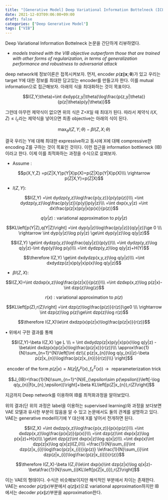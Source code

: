 ```yaml
---
title: "[Generative Model] Deep Variational Information Bottelneck (ICLR 2017)"
date: 2021-12-03T09:06:00+09:00
draft: false
categories: ["Deep Generative Model"]
tags: ["VIB"]
---
```


Deep Variational Information Bottelneck 논문을 간단하게 리뷰하였다.

<!--more-->

- *models trained with the VIB objective outperform those that are trained with other forms of regularization, in terms of generalization performance and robustness to adversarial attack*

deep network에 정보이론은 접목시켜보자. 먼저, encoder $p(\boldsymbol{z}\|\boldsymbol{x};\boldsymbol{\theta})$가 있고 우리는 target Y에 대한 정보를 최대한 담고있는 encoder를 만들고자 한다. 이를 mutual information으로 접근해보자. 아래의 식을 최대화하는 것이 목표이다.

$$I(Z,Y;\theta)=\int dxdyp(z,y|\theta)\log\frac{p(z,y|\theta)}{p(z|\theta)p(y|\theta)}$$

그런데 아무런 제약식이 없으면 위의 식은 Z=X일 때 최대가 된다. 따라서 제약식 $I(X,Z)\le I_{c}$라는 제약식을 넣어으면 최종 objective는 아래의 식이 된다.

$$\max_{\theta}I(Z,Y;\theta)-\beta I(Z,X;\theta)$$

결국 우리는 Y에 대해 최대한 expressive하고 동시에 X에 대해 compressive한 encoding Z를 구하는 것이 목표인 것이다. 이런 접근을 information bottleneck (IB) 이라고 한다. 이제 이를 최적화하는 과정을 수식으로 살펴보자.

- Assume : 

$$p(X,Y,Z)	=p(Z|X,Y)p(Y|X)p(X)=p(Z|X)p(Y|X)p(X)\\\ \rightarrow p(Z|X,Y)=p(Z|X)$$

- $I(Z,Y) :$

$$I(Z,Y) =\int dydzp(y,z)\log\frac{p(y,z)}{p(y)p(z)}\\\
	=\int dydzp(y,z)\log\frac{p(y|z)}{p(y)}p(y|z)\\\
    =\int dxp(x,y|z)
	=\int dx\frac{p(z|x)p(y|x)p(x)}{p(z)}$$
    
$$q(y|z)\text{ : variational approximation to } p(y|z)$$

$$KL\left[p(Y|Z),q(Y|Z)\right] =\int dyp(y|z)\log\frac{p(y|z)}{q(y|z)}\ge 0 \\\ \rightarrow	\int dyp(y|z)\log p(y|z) \ge\int dyp(y|z)\log q(y|z)$$

$$I(Z,Y)	\ge\int dydzp(y,z)\log\frac{q(y|z)}{p(y)}\\\
	=\int dydzp(y,z)\log q(y|z)-\int dyp(y)\log p(y)\\\
	=\int dydzp(y,z)\log q(y|z)+H(Y)$$
    
$$\therefore I(Z,Y)	\ge\int dxdydzp(x,y,z)\log q(y|z)\\\
	=\int dxdydzp(z|x)p(y|x)p(x)\log q(y|z)$$

- $\beta I(Z,X) :$

$$I(Z,X)=\int dzdxp(x,z)\log\frac{p(z|x)}{p(z)}\\\
	=\int dzdxp(x,z)\log p(z|x)-\int dzp(z)\log(z)$$

$$r(x)\text{ : variational approximation to }p(z)$$

$$KL\left[p(Z),r(Z)\right]	=\int dzp(z)\log\frac{p(z)}{r(z)}\ge0 \\\
\rightarrow	\int dzp(z)\log p(z)\ge\int dzp(z)\log r(z)$$

$$\therefore I(Z,X)\le\int dxdzp(x)p(z|x)\log\frac{p(z|x)}{r(z)}$$

• 위에서 구한 결과를 통해

$$I(Z,Y)-\beta I(Z,X) \ge L \\\ = \int dxdydzp(z|x)p(y|x)p(x)\log q(y|z) - \beta\int dxdzp(x)p(z|x)\log\frac{p(z|x)}{r(z)}\\\ \approx\frac{1}{N}\sum_{n=1}^{N}\left[\int dz\\{ p(z|x_{n})\log q(y_{n}|z)-\beta p(z|x_{n})\log\frac{p(z|x_{n})}{r(z)}\\} \right]$$
    
$$\text{encoder of the form } p(z|x)=N(z|f_{e}^{\mu}(x),f_{e}^{\Sigma}(x))\rightarrow \text{ reparameterization trick}$$ 

$$J_{IB}=\frac{1}{N}\sum_{n=1}^{N}E_{\epsilon\sim p(\epsilon)}\left[-\log q(y_{n}|f(x_{n},\epsilon))\right]+\beta KL\left[p(Z|x_{n}),r(Z)\right]$$

지금까지 Deep network를 이용하여 IB를 최적화과정을 알아보았다. 

위의 결과(단 위의 과정은 label을 이용하는 supervised learning)와 과정을 보다보면 VAE 모델과 유사한 부분이 많음을 알 수 있고 논문에서도 둘의 관계를 설명하고 있다. VAE는 generative model이기에 Y 대신에 X를 넣어서 전개하면 된다.

$$I(Z,X)	=\int dxdzp(x,z)\log\frac{p(x,z)}{p(x)p(z)}\\\
	=\int dxdzp(x,z)\log\frac{p(x|z)}{p(x)}\\\
	=\int dzp(z)\int dxp(x|z)\log p(x|z)+H(x)\\\
	\ge\int dzp(z)\int dxp(x|z)\log q(x|z)\\\
	=\int dxp(x)\int dzp(z|x)\log q(x|z)I(Z,i)\\\
    =\frac{1}{N}\sum_{i}\int dzp(z|x_{i})\log\frac{p(z|x_{i})}{p(z)}
	\le\frac{1}{N}\sum_{i}\int dzp(z|x_{i})\log\frac{p(z|x_{i})}{r(z)}$$
    
$$\therefore I(Z,X)-\beta I(Z,i)\le\int dxp(x)\int dzp(z|x)\log q(x|z)-\beta\frac{1}{N}\sum_{i}KL\left[p(Z|x_{i}),r(Z)\right]$$

이는 VAE의 형태이다. 수식은 비슷해보이지만 해석적인 부분에서 차이는 존재한다. VAE는 encoder $p(z\|x)$부분에서 $q(z\|x)$으로 variational approximation하지만 IB에서는 decoder $p(x\|z)$부분을 approximation한다.